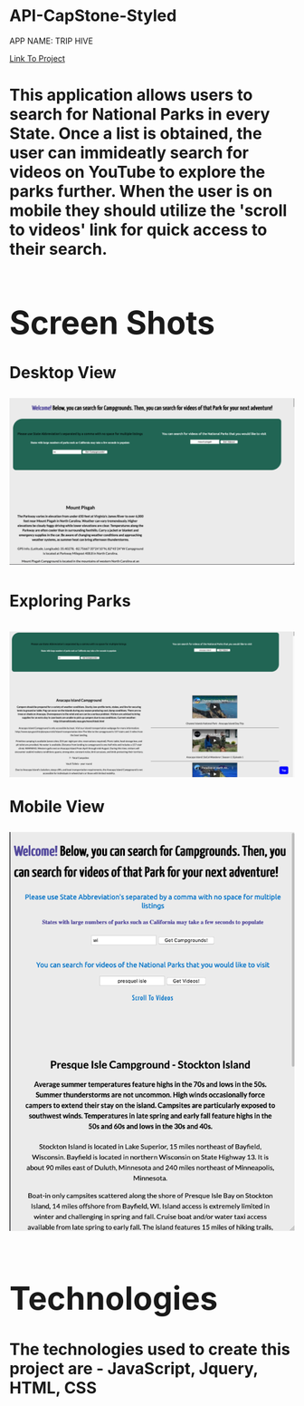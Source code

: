 # API-CapStone-Styled

APP NAME: TRIP HIVE

<a href='https://ajstolp.github.io/API-CapStone-Styled/'>Link To Project</a>

<h1><Application Description/h1>
This application allows users to search for National Parks in every State. Once a list is obtained, the user can immideatly search for videos on YouTube to explore the parks further.
When the user is on mobile they should utilize the 'scroll to videos' link for quick access to their search. 

<h1>Screen Shots</h1>
<p>Desktop View</p>
<img src='https://raw.githubusercontent.com/AJStolp/Gist-Photos/master/Screen%20Shot%202019-12-27%20at%204.32.53%20PM.png' alt='image of Trip Hive project'>
<h4>Exploring Parks</h4>
<img src='https://raw.githubusercontent.com/AJStolp/Gist-Photos/master/Screen%20Shot%202019-12-27%20at%204.54.04%20PM.png' alt='image of trip hive'>

<p> Mobile View</p>
<img src='https://raw.githubusercontent.com/AJStolp/Gist-Photos/master/Screen%20Shot%202019-12-27%20at%204.32.03%20PM.png' alt='image of Trip Hive project'>

<h1>Technologies</h1>
<h4>The technologies used to create this project are - JavaScript, Jquery, HTML, CSS</h4>
